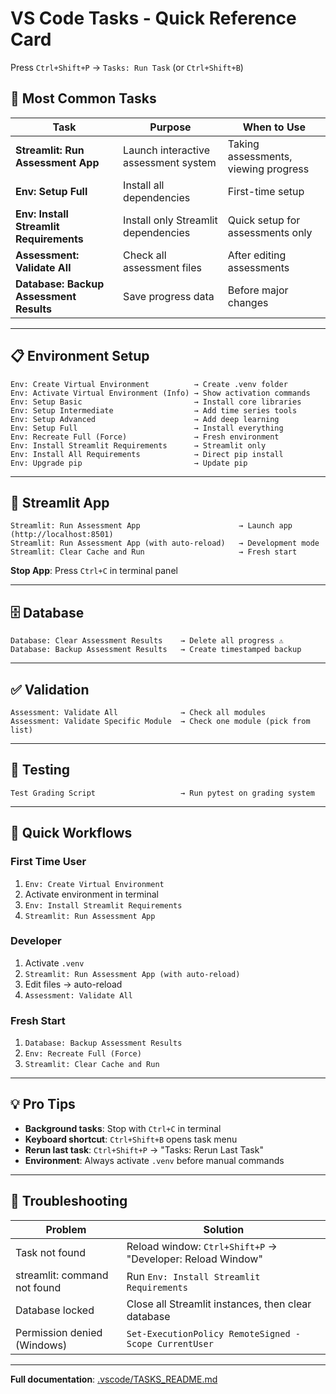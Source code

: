 # VS Code Tasks - Quick Reference Card

Press `Ctrl+Shift+P` → `Tasks: Run Task` (or `Ctrl+Shift+B`)

## 🚀 Most Common Tasks

| Task | Purpose | When to Use |
|------|---------|-------------|
| **Streamlit: Run Assessment App** | Launch interactive assessment system | Taking assessments, viewing progress |
| **Env: Setup Full** | Install all dependencies | First-time setup |
| **Env: Install Streamlit Requirements** | Install only Streamlit dependencies | Quick setup for assessments only |
| **Assessment: Validate All** | Check all assessment files | After editing assessments |
| **Database: Backup Assessment Results** | Save progress data | Before major changes |

---

## 📋 Environment Setup

```
Env: Create Virtual Environment          → Create .venv folder
Env: Activate Virtual Environment (Info) → Show activation commands
Env: Setup Basic                         → Install core libraries
Env: Setup Intermediate                  → Add time series tools
Env: Setup Advanced                      → Add deep learning
Env: Setup Full                          → Install everything
Env: Recreate Full (Force)               → Fresh environment
Env: Install Streamlit Requirements      → Streamlit only
Env: Install All Requirements            → Direct pip install
Env: Upgrade pip                         → Update pip
```

---

## 📱 Streamlit App

```
Streamlit: Run Assessment App                      → Launch app (http://localhost:8501)
Streamlit: Run Assessment App (with auto-reload)   → Development mode
Streamlit: Clear Cache and Run                     → Fresh start
```

**Stop App**: Press `Ctrl+C` in terminal panel

---

## 🗄️ Database

```
Database: Clear Assessment Results    → Delete all progress ⚠️
Database: Backup Assessment Results   → Create timestamped backup
```

---

## ✅ Validation

```
Assessment: Validate All              → Check all modules
Assessment: Validate Specific Module  → Check one module (pick from list)
```

---

## 🧪 Testing

```
Test Grading Script                   → Run pytest on grading system
```

---

## 🎯 Quick Workflows

### First Time User
1. `Env: Create Virtual Environment`
2. Activate environment in terminal
3. `Env: Install Streamlit Requirements`
4. `Streamlit: Run Assessment App`

### Developer
1. Activate `.venv`
2. `Streamlit: Run Assessment App (with auto-reload)`
3. Edit files → auto-reload
4. `Assessment: Validate All`

### Fresh Start
1. `Database: Backup Assessment Results`
2. `Env: Recreate Full (Force)`
3. `Streamlit: Clear Cache and Run`

---

## 💡 Pro Tips

- **Background tasks**: Stop with `Ctrl+C` in terminal
- **Keyboard shortcut**: `Ctrl+Shift+B` opens task menu
- **Rerun last task**: `Ctrl+Shift+P` → "Tasks: Rerun Last Task"
- **Environment**: Always activate `.venv` before manual commands

---

## 🔧 Troubleshooting

| Problem | Solution |
|---------|----------|
| Task not found | Reload window: `Ctrl+Shift+P` → "Developer: Reload Window" |
| streamlit: command not found | Run `Env: Install Streamlit Requirements` |
| Database locked | Close all Streamlit instances, then clear database |
| Permission denied (Windows) | `Set-ExecutionPolicy RemoteSigned -Scope CurrentUser` |

---

**Full documentation**: [.vscode/TASKS_README.md](.vscode/TASKS_README.md)

